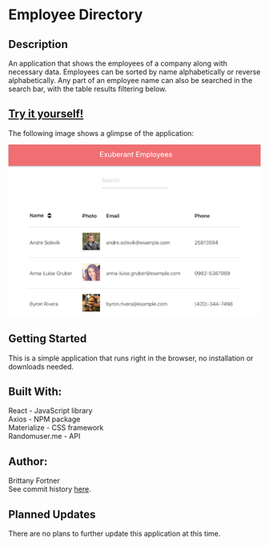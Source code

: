 # Employee Directory

## Description

An application that shows the employees of a company along with necessary data. Employees can be sorted by name alphabetically or reverse alphabetically. Any part of an employee name can also be searched in the search bar, with the table results filtering below.

## [Try it yourself!](https://powerful-oasis-78948.herokuapp.com/)

The following image shows a glimpse of the application:

![workout app](public/glimpse.png)

## Getting Started

This is a simple application that runs right in the browser, no installation or downloads needed.

## Built With:

React - JavaScript library<br>
Axios - NPM package<br>
Materialize - CSS framework<br>
Randomuser.me - API

## Author:

Brittany Fortner <br>
See commit history [here](https://github.com/bfeliz/employee-directory/graphs/contributors).

## Planned Updates

There are no plans to further update this application at this time.

